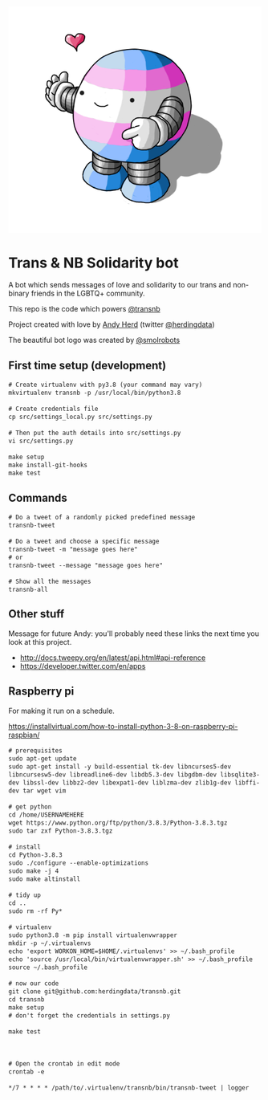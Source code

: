 ![logo by @smolrobots](logo.png "Logo by @smolrobots")
# Trans & NB Solidarity bot

A bot which sends messages of love and solidarity to our
trans and non-binary friends in the LGBTQ+ community.

This repo is the code which powers [@transnb](https://twitter.com/transnb)

Project created with love by [Andy Herd](https://herdingdata.co.uk) (twitter [@herdingdata](https://twitter.com/herdingdata))

The beautiful bot logo was created by [@smolrobots](https://twitter.com/smolrobots)

## First time setup (development)
```
# Create virtualenv with py3.8 (your command may vary)
mkvirtualenv transnb -p /usr/local/bin/python3.8

# Create credentials file
cp src/settings_local.py src/settings.py

# Then put the auth details into src/settings.py
vi src/settings.py

make setup
make install-git-hooks
make test
```

## Commands
```
# Do a tweet of a randomly picked predefined message
transnb-tweet

# Do a tweet and choose a specific message
transnb-tweet -m "message goes here"
# or
transnb-tweet --message "message goes here"

# Show all the messages
transnb-all
```

## Other stuff
Message for future Andy: you'll probably need these links the next time you look at this project.
- http://docs.tweepy.org/en/latest/api.html#api-reference
- https://developer.twitter.com/en/apps

## Raspberry pi
For making it run on a schedule.

https://installvirtual.com/how-to-install-python-3-8-on-raspberry-pi-raspbian/

```
# prerequisites
sudo apt-get update
sudo apt-get install -y build-essential tk-dev libncurses5-dev libncursesw5-dev libreadline6-dev libdb5.3-dev libgdbm-dev libsqlite3-dev libssl-dev libbz2-dev libexpat1-dev liblzma-dev zlib1g-dev libffi-dev tar wget vim

# get python
cd /home/USERNAMEHERE
wget https://www.python.org/ftp/python/3.8.3/Python-3.8.3.tgz
sudo tar zxf Python-3.8.3.tgz

# install
cd Python-3.8.3
sudo ./configure --enable-optimizations
sudo make -j 4
sudo make altinstall

# tidy up
cd ..
sudo rm -rf Py*

# virtualenv
sudo python3.8 -m pip install virtualenvwrapper
mkdir -p ~/.virtualenvs
echo 'export WORKON_HOME=$HOME/.virtualenvs' >> ~/.bash_profile
echo 'source /usr/local/bin/virtualenvwrapper.sh' >> ~/.bash_profile
source ~/.bash_profile

# now our code
git clone git@github.com:herdingdata/transnb.git
cd transnb
make setup
# don't forget the credentials in settings.py

make test



# Open the crontab in edit mode
crontab -e

*/7 * * * * /path/to/.virtualenv/transnb/bin/transnb-tweet | logger

```